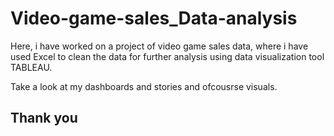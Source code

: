 # Video-game-sales_Data-analysis

<p> Here, i have worked on a project of video game sales data, where i have used Excel to clean the data for further analysis using data visualization tool TABLEAU.</p> 
<p> Take a look at my dashboards and stories and ofcousrse visuals. </p>
<h2> Thank you </h2>
